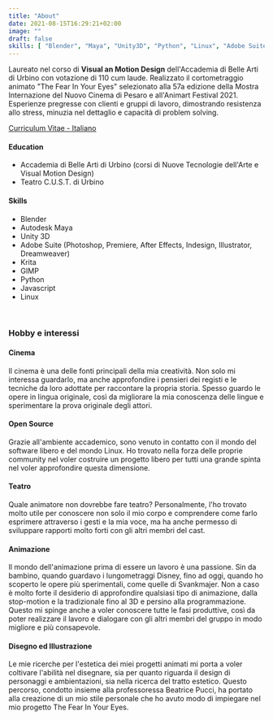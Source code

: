 ```yaml
---
title: "About"
date: 2021-08-15T16:29:21+02:00
image: ""
draft: false
skills: [ "Blender", "Maya", "Unity3D", "Python", "Linux", "Adobe Suite", "Krita", "GIMP"]
---
```



Laureato nel corso di **Visual an Motion Design** dell'Accademia di Belle Arti di Urbino con votazione di 110 cum laude. Realizzato il cortometraggio animato "The Fear In Your Eyes" selezionato alla 57a edizione della Mostra Internazione del Nuovo Cinema di Pesaro e all'Animart Festival 2021. Esperienze pregresse con clienti e gruppi di lavoro, dimostrando resistenza allo stress, minuzia nel dettaglio e capacità di problem solving.

 [Curriculum Vitae - Italiano](/downloadables/GiacomoSabatini-CV-300821.pdf)

#### Education

* Accademia di Belle Arti di Urbino (corsi di Nuove Tecnologie dell'Arte e Visual Motion Design)
* Teatro C.U.S.T. di Urbino

#### Skills

 * Blender
 * Autodesk Maya
 * Unity 3D
 * Adobe Suite (Photoshop, Premiere, After Effects, Indesign, Illustrator, Dreamweaver)
 * Krita
 * GIMP
 * Python
 * Javascript
 * Linux

<br>

### Hobby e interessi
#### Cinema
 Il cinema è una delle fonti principali della mia creatività. Non solo mi interessa guardarlo, ma anche approfondire i pensieri dei registi e le tecniche da loro adottate per raccontare la propria storia. Spesso guardo le opere in lingua originale, così da migliorare la mia conoscenza delle lingue e sperimentare la prova originale degli attori.

#### Open Source
 Grazie all'ambiente accademico, sono venuto in contatto con il mondo del software libero e del mondo Linux. Ho trovato nella forza delle proprie community nel voler costruire un progetto libero per tutti una grande spinta nel voler approfondire questa dimensione.

#### Teatro
 Quale animatore non dovrebbe fare teatro? Personalmente, l'ho trovato molto utile per conoscere non solo il mio corpo e comprendere come farlo esprimere attraverso i gesti e la mia voce, ma ha anche permesso di sviluppare rapporti molto forti con gli altri membri del cast.

#### Animazione
 Il mondo dell'animazione prima di essere un lavoro è una passione. Sin da bambino, quando guardavo i lungometraggi Disney, fino ad oggi, quando ho scoperto le opere più sperimentali, come quelle di Svankmajer. Non a caso è molto forte il desiderio di approfondire qualsiasi tipo di animazione, dalla stop-motion e la tradizionale fino al 3D e persino alla programmazione. Questo mi spinge anche a voler conoscere tutte le fasi produttive, così da poter realizzare il lavoro e dialogare con gli altri membri del gruppo in modo migliore e più consapevole.

#### Disegno ed Illustrazione
 Le mie ricerche per l'estetica dei miei progetti animati mi porta a voler coltivare l'abilità nel disegnare, sia per quanto riguarda il design di personaggi e ambientazioni, sia nella ricerca del tratto estetico. Questo percorso, condotto insieme alla professoressa Beatrice Pucci, ha portato alla creazione di un mio stile personale che ho avuto modo di impiegare nel mio progetto The Fear In Your Eyes.
